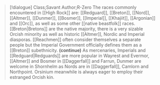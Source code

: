 >[!dialogue] Class;Savant Author;R-Zero
>The races commonly encountered in [[High Rock]] are: [[Redguard]], [[Breton]], [[Nord]], [[Altmer]], [[Dunmer]], [[Bosmer]], [[Imperial]], [[Khajiit]], [[Argonian]] and [[Orc]], as well as some other [[native beastfolk]] races. [[Breton|Bretons]] are the native majority, there is a very sizable Orcish minority as well as historic [[Altmer]], Nordic and Imperial diasporas. [[Reachmen]] often consider themselves a separate people but the Imperial Government officially defines them as a [[Breton]] subethnicity.
>**(continue)**
>As mercenaries, Imperials and [[Redguard|Redguards]] are more popular in Wayrest and Evermor, [[Altmer]] and Bosmer in [[Daggerfall]] and Farrun, Dunmer are welcome in Shornhelm as Nords are in [[Daggerfall]], Camlorn and Northpoint. Orsinium meanwhile is always eager to employ their estranged Orcish kin.